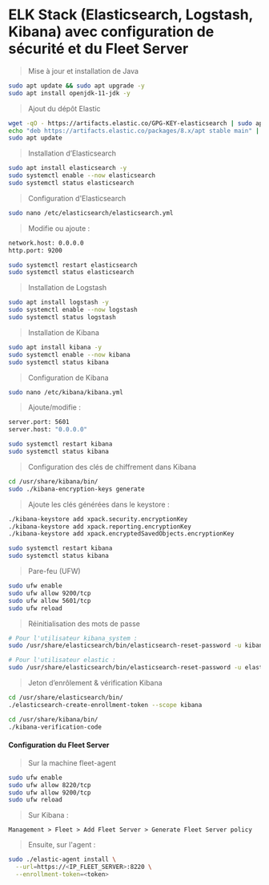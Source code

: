 # ELK Stack (Elasticsearch, Logstash, Kibana) avec configuration de sécurité et du Fleet Server

> Mise à jour et installation de Java

```sh
sudo apt update && sudo apt upgrade -y
sudo apt install openjdk-11-jdk -y
```

> Ajout du dépôt Elastic

```sh
wget -qO - https://artifacts.elastic.co/GPG-KEY-elasticsearch | sudo apt-key add -
echo "deb https://artifacts.elastic.co/packages/8.x/apt stable main" | sudo tee /etc/apt/sources.list.d/elastic-8.x.list
sudo apt update
```

> Installation d’Elasticsearch

```sh
sudo apt install elasticsearch -y
sudo systemctl enable --now elasticsearch
sudo systemctl status elasticsearch
```

> Configuration d'Elasticsearch

```sh
sudo nano /etc/elasticsearch/elasticsearch.yml
```

> Modifie ou ajoute :

```sh
network.host: 0.0.0.0
http.port: 9200
```

```sh
sudo systemctl restart elasticsearch
sudo systemctl status elasticsearch
```

> Installation de Logstash

```sh
sudo apt install logstash -y
sudo systemctl enable --now logstash
sudo systemctl status logstash
```

> Installation de Kibana

```sh
sudo apt install kibana -y
sudo systemctl enable --now kibana
sudo systemctl status kibana
```

> Configuration de Kibana

```sh
sudo nano /etc/kibana/kibana.yml
```

> Ajoute/modifie :

```sh
server.port: 5601
server.host: "0.0.0.0"
```

```sh
sudo systemctl restart kibana
sudo systemctl status kibana
```

> Configuration des clés de chiffrement dans Kibana

```sh
cd /usr/share/kibana/bin/
sudo ./kibana-encryption-keys generate
```

> Ajoute les clés générées dans le keystore :

```sh
./kibana-keystore add xpack.security.encryptionKey
./kibana-keystore add xpack.reporting.encryptionKey
./kibana-keystore add xpack.encryptedSavedObjects.encryptionKey
```

```sh
sudo systemctl restart kibana
sudo systemctl status kibana
```

> Pare-feu (UFW)

```sh
sudo ufw enable
sudo ufw allow 9200/tcp
sudo ufw allow 5601/tcp
sudo ufw reload
```

> Réinitialisation des mots de passe

```sh
# Pour l'utilisateur kibana_system :
sudo /usr/share/elasticsearch/bin/elasticsearch-reset-password -u kibana_system

# Pour l'utilisateur elastic :
sudo /usr/share/elasticsearch/bin/elasticsearch-reset-password -u elastic
```

> Jeton d’enrôlement & vérification Kibana

```sh
cd /usr/share/elasticsearch/bin/
./elasticsearch-create-enrollment-token --scope kibana

cd /usr/share/kibana/bin/
./kibana-verification-code
```

#### Configuration du Fleet Server

> Sur la machine fleet-agent

```sh
sudo ufw enable
sudo ufw allow 8220/tcp
sudo ufw allow 9200/tcp
sudo ufw reload
```

> Sur Kibana :

`Management > Fleet > Add Fleet Server > Generate Fleet Server policy`

> Ensuite, sur l'agent :

```sh
sudo ./elastic-agent install \
  --url=https://<IP_FLEET_SERVER>:8220 \
  --enrollment-token=<token>
```
